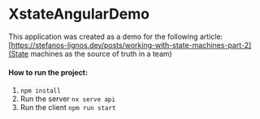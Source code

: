 

# XstateAngularDemo

This application was created as a demo for the following article:
[https://stefanos-lignos.dev/posts/working-with-state-machines-part-2](State machines as the source of truth in a team)

#### How to run the project:
1. `npm install`
2. Run the server 
	 `nx serve api`   
3. Run the client
	 `npm run start`
